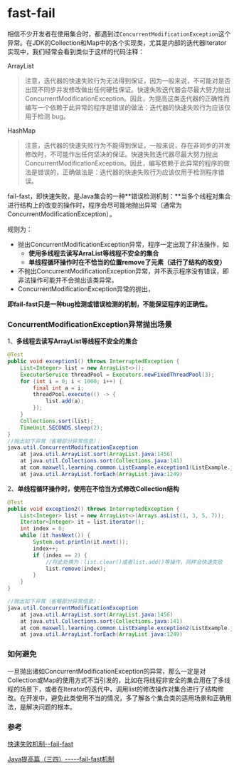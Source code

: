 # fast-fail

相信不少开发者在使用集合时，都遇到过`ConcurrentModificationException`这个异常。在JDK的Collection和Map中的各个实现类，尤其是内部的迭代器Iterator实现中，我们经常会看到类似于这样的代码注释：

ArrayList

> 注意，迭代器的快速失败行为无法得到保证，因为一般来说，不可能对是否出现不同步并发修改做出任何硬性保证。快速失败迭代器会尽最大努力抛出 ConcurrentModificationException。因此，为提高这类迭代器的正确性而编写一个依赖于此异常的程序是错误的做法：迭代器的快速失败行为应该仅用于检测 bug。

HashMap

> 注意，迭代器的快速失败行为不能得到保证，一般来说，存在非同步的并发修改时，不可能作出任何坚决的保证。快速失败迭代器尽最大努力抛出 ConcurrentModificationException。因此，编写依赖于此异常的程序的做法是错误的，正确做法是：迭代器的快速失败行为应该仅用于检测程序错误。

fail-fast，即快速失败，是Java集合的一种**错误检测机制：**当多个线程对集合进行结构上的改变的操作时，程序会尽可能地抛出异常（通常为ConcurrentModificationException）。

规则为：

* 抛出ConcurrentModificationException异常，程序一定出现了非法操作，如
  * **使用多线程去读写ArraList等线程不安全的集合**
  * **单线程循环操作时在不恰当的位置remove了元素（进行了结构的改变）**
* 不抛出ConcurrentModificationException异常，并不表示程序没有错误，即非法操作可能并不会抛出该类异常。
* ConcurrentModificationException异常的抛出，

**即fail-fast只是一种bug检测或错误检测的机制，不能保证程序的正确性。**

### ConcurrentModificationException异常抛出场景

1、**多线程去读写ArrayList等线程不安全的集合**

```java
@Test
public void exception1() throws InterruptedException {
    List<Integer> list = new ArrayList<>();
    ExecutorService threadPool = Executors.newFixedThreadPool(3);
    for (int i = 0; i < 1000; i++) {
        final int a = i;
        threadPool.execute(() -> {
            list.add(a);
        });
    }
    Collections.sort(list);
    TimeUnit.SECONDS.sleep(2);
}
//抛出如下异常（省略部分异常信息）：
java.util.ConcurrentModificationException
    at java.util.ArrayList.sort(ArrayList.java:1456)
    at java.util.Collections.sort(Collections.java:141)
    at com.maxwell.learning.common.ListExample.exception1(ListExample.java:123)
    at java.util.ArrayList.forEach(ArrayList.java:1249)
```

2、**单线程循环操作时，使用在不恰当方式修改Collection结构**

```java
@Test
public void exception2() throws InterruptedException {
    List<Integer> list = new ArrayList<>(Arrays.asList(1, 3, 5, 7));
    Iterator<Integer> it = list.iterator();
    int index = 0;
    while (it.hasNext()) {
        System.out.println(it.next());
        index++;
        if (index == 2) {
            //将此处换为：list.clear()或者list.add()等操作，同样会快速失败
            list.remove(index);
        }
    }
}

//抛出如下异常（省略部分异常信息）：
java.util.ConcurrentModificationException
    at java.util.ArrayList.sort(ArrayList.java:1456)
    at java.util.Collections.sort(Collections.java:141)
    at com.maxwell.learning.common.ListExample.exception2(ListExample.java:133)
    at java.util.ArrayList.forEach(ArrayList.java:1249)
```

### 如何避免

一旦抛出诸如ConcurrentModificationException的异常，那么一定是对Collection或Map的使用方式不当引发的，比如在将线程非安全的集合用在了多线程的场景下，或者在Iterator的迭代中，调用list的修改操作对集合进行了结构修改。在开发中，避免此类使用不当的情况，多了解各个集合类的适用场景和正确用法，是解决问题的根本。



### 参考

[快速失败机制--fail-fast](https://blog.csdn.net/qq_38663729/article/details/79603612)

[Java提高篇（三四）-----fail-fast机制  
](https://blog.csdn.net/chenssy/article/details/38151189)

